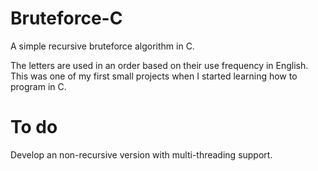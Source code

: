 Bruteforce-C
============

A simple recursive bruteforce algorithm in C.

The letters are used in an order based on their use frequency in English.
This was one of my first small projects when I started learning how to program in C.


To do
============

Develop an non-recursive version with multi-threading support.
